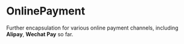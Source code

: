 # OnlinePayment

Further encapsulation for various online payment channels, including **Alipay**, **Wechat Pay** so far.


